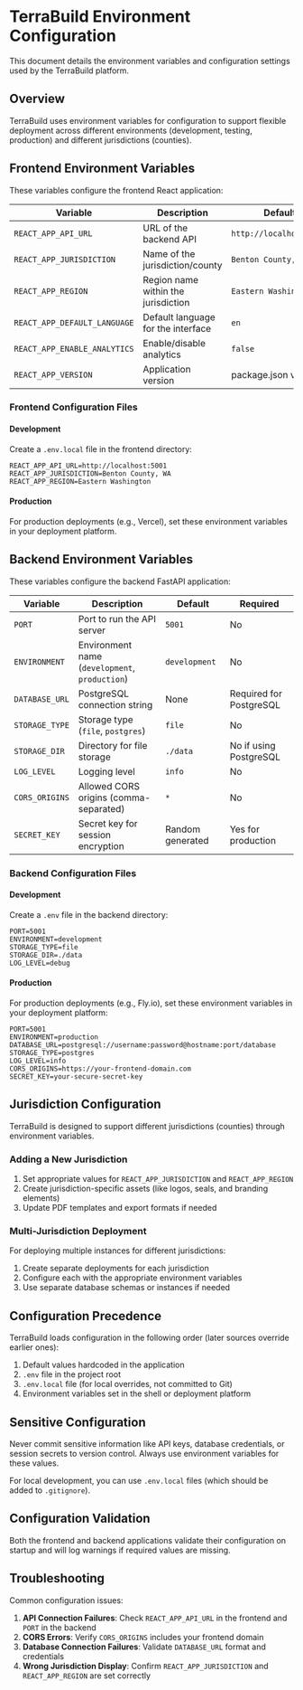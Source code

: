 # TerraBuild Environment Configuration

This document details the environment variables and configuration settings used by the TerraBuild platform.

## Overview

TerraBuild uses environment variables for configuration to support flexible deployment across different environments (development, testing, production) and different jurisdictions (counties).

## Frontend Environment Variables

These variables configure the frontend React application:

| Variable | Description | Default | Required |
|----------|-------------|---------|----------|
| `REACT_APP_API_URL` | URL of the backend API | `http://localhost:5001` | Yes |
| `REACT_APP_JURISDICTION` | Name of the jurisdiction/county | `Benton County, WA` | Yes |
| `REACT_APP_REGION` | Region name within the jurisdiction | `Eastern Washington` | Yes |
| `REACT_APP_DEFAULT_LANGUAGE` | Default language for the interface | `en` | No |
| `REACT_APP_ENABLE_ANALYTICS` | Enable/disable analytics | `false` | No |
| `REACT_APP_VERSION` | Application version | package.json version | No |

### Frontend Configuration Files

#### Development

Create a `.env.local` file in the frontend directory:

```
REACT_APP_API_URL=http://localhost:5001
REACT_APP_JURISDICTION=Benton County, WA
REACT_APP_REGION=Eastern Washington
```

#### Production

For production deployments (e.g., Vercel), set these environment variables in your deployment platform.

## Backend Environment Variables

These variables configure the backend FastAPI application:

| Variable | Description | Default | Required |
|----------|-------------|---------|----------|
| `PORT` | Port to run the API server | `5001` | No |
| `ENVIRONMENT` | Environment name (`development`, `production`) | `development` | No |
| `DATABASE_URL` | PostgreSQL connection string | None | Required for PostgreSQL |
| `STORAGE_TYPE` | Storage type (`file`, `postgres`) | `file` | No |
| `STORAGE_DIR` | Directory for file storage | `./data` | No if using PostgreSQL |
| `LOG_LEVEL` | Logging level | `info` | No |
| `CORS_ORIGINS` | Allowed CORS origins (comma-separated) | `*` | No |
| `SECRET_KEY` | Secret key for session encryption | Random generated | Yes for production |

### Backend Configuration Files

#### Development

Create a `.env` file in the backend directory:

```
PORT=5001
ENVIRONMENT=development
STORAGE_TYPE=file
STORAGE_DIR=./data
LOG_LEVEL=debug
```

#### Production

For production deployments (e.g., Fly.io), set these environment variables in your deployment platform:

```
PORT=5001
ENVIRONMENT=production
DATABASE_URL=postgresql://username:password@hostname:port/database
STORAGE_TYPE=postgres
LOG_LEVEL=info
CORS_ORIGINS=https://your-frontend-domain.com
SECRET_KEY=your-secure-secret-key
```

## Jurisdiction Configuration

TerraBuild is designed to support different jurisdictions (counties) through environment variables.

### Adding a New Jurisdiction

1. Set appropriate values for `REACT_APP_JURISDICTION` and `REACT_APP_REGION`
2. Create jurisdiction-specific assets (like logos, seals, and branding elements)
3. Update PDF templates and export formats if needed

### Multi-Jurisdiction Deployment

For deploying multiple instances for different jurisdictions:

1. Create separate deployments for each jurisdiction
2. Configure each with the appropriate environment variables
3. Use separate database schemas or instances if needed

## Configuration Precedence

TerraBuild loads configuration in the following order (later sources override earlier ones):

1. Default values hardcoded in the application
2. `.env` file in the project root
3. `.env.local` file (for local overrides, not committed to Git)
4. Environment variables set in the shell or deployment platform

## Sensitive Configuration

Never commit sensitive information like API keys, database credentials, or session secrets to version control. Always use environment variables for these values.

For local development, you can use `.env.local` files (which should be added to `.gitignore`).

## Configuration Validation

Both the frontend and backend applications validate their configuration on startup and will log warnings if required values are missing.

## Troubleshooting

Common configuration issues:

1. **API Connection Failures**: Check `REACT_APP_API_URL` in the frontend and `PORT` in the backend
2. **CORS Errors**: Verify `CORS_ORIGINS` includes your frontend domain
3. **Database Connection Failures**: Validate `DATABASE_URL` format and credentials
4. **Wrong Jurisdiction Display**: Confirm `REACT_APP_JURISDICTION` and `REACT_APP_REGION` are set correctly